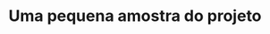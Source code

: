 <h1 align="center"> Uma pequena amostra do projeto </h1>
<img src="https://i.imgur.com/ZCGh2R0.png" alt="">
<img src="https://i.imgur.com/nb32NEv.png" alt="">
<img src="https://i.imgur.com/WiKrEBU.png" alt="">
<img src="https://i.imgur.com/OSpO5si.png" alt="">

